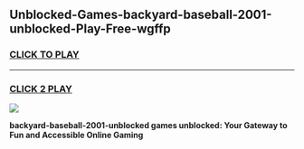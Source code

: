
## Unblocked-Games-backyard-baseball-2001-unblocked-Play-Free-wgffp
<h3>
<a href="https://premium76.site?title=backyard-baseball-2001-unblocked&ref=18A1">CLICK TO PLAY</a></h3>
<hr>

<h3>
<a href="https://premium76.site?title=backyard-baseball-2001-unblocked&ref=18A1">CLICK 2 PLAY</a>
  
</h3>

<a href="https://premium76.site?title=backyard-baseball-2001-unblocked&ref=18A1"><img src="https://clearcache.store/games.png"></a>


**backyard-baseball-2001-unblocked games unblocked: Your Gateway to Fun and Accessible Online Gaming**
